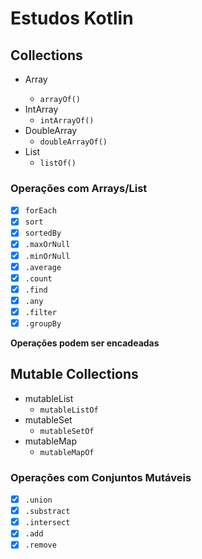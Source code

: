 # Estudos Kotlin

## Collections

- Array<String>
  - ``arrayOf()``
- IntArray
  - ``intArrayOf()``
- DoubleArray
  - ``doubleArrayOf()``
- List
  - ``listOf()``

### Operações com Arrays/List

- [x] ``forEach``
- [x] ``sort``
- [x] ``sortedBy``
- [x] `.maxOrNull`
- [x] `.minOrNull`
- [x] `.average`
- [x] `.count`
- [x] `.find`
- [x] `.any`
- [x] `.filter`
- [x] `.groupBy`

**Operações podem ser encadeadas**

## Mutable Collections

- mutableList
  - ``mutableListOf``
- mutableSet
  - ``mutableSetOf``
- mutableMap
  - ``mutableMapOf``

### Operações com Conjuntos Mutáveis

- [x] ``.union``
- [x] ``.substract``
- [x] ``.intersect``
- [x] ``.add``
- [x] ``.remove``
